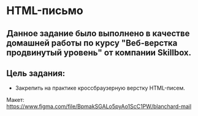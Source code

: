 # HTML-письмо

## Данное задание было выполнено в качестве домашней работы по курсу "Веб-верстка продвинутый уровень" от компании Skillbox.

## Цель задания:
* Закрепить на практике кроссбраузерную верстку HTML-писем.

Макет: 
https://www.figma.com/file/BpmakSGALo5pyAo1ScC1PW/blanchard-mail

